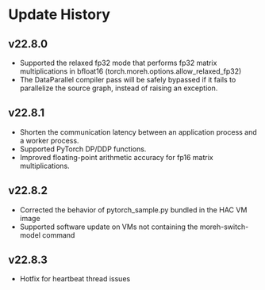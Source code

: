 # Update History

## v22.8.0
- Supported the relaxed fp32 mode that performs fp32 matrix multiplications in bfloat16 (torch.moreh.options.allow_relaxed_fp32)
- The DataParallel compiler pass will be safely bypassed if it fails to parallelize the source graph, instead of raising an exception.

## v22.8.1
- Shorten the communication latency between an application process and a worker process.
- Supported PyTorch DP/DDP functions.
- Improved floating-point arithmetic accuracy for fp16 matrix multiplications.

## v22.8.2
- Corrected the behavior of pytorch_sample.py bundled in the HAC VM image
- Supported software update on VMs not containing the moreh-switch-model command

## v22.8.3
- Hotfix for heartbeat thread issues